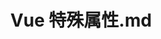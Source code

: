 ---
layout: post
title: Vue 特殊属性.md
categories: [Vue]
description: 
keywords: Vue 特殊属性.md
mermaid: false
sequence: false
flow: false
mathjax: false
mindmap: false
mindmap2: false
---